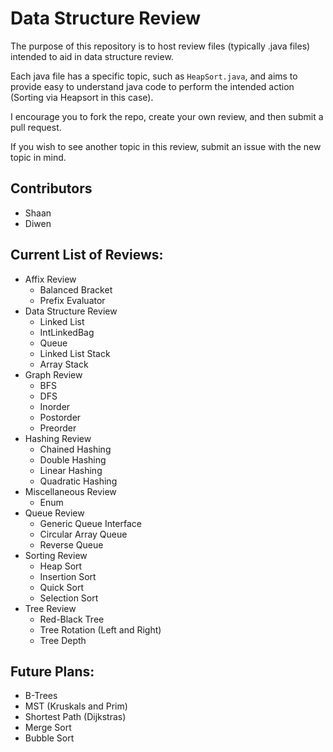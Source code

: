 # Data Structure Review

The purpose of this repository is to host review files (typically .java files) intended to aid in data structure review.    

Each java file has a specific topic, such as `HeapSort.java`, and aims to provide easy to understand java code to perform the
intended action (Sorting via Heapsort in this case).    

I encourage you to fork the repo, create your own review, and then submit a pull request.    

If you wish to see another topic in this review, submit an issue with the new topic in mind.    

## Contributors
* Shaan
* Diwen

## Current List of Reviews:  

- Affix Review
  - Balanced Bracket
  - Prefix Evaluator
- Data Structure Review  
  - Linked List 
  - IntLinkedBag  
  - Queue 
  - Linked List Stack
  - Array Stack 
- Graph Review
  - BFS 
  - DFS 
  - Inorder 
  - Postorder 
  - Preorder 
- Hashing Review  
  - Chained Hashing 
  - Double Hashing 
  - Linear Hashing 
  - Quadratic Hashing 
- Miscellaneous Review  
  - Enum    
- Queue Review
  - Generic Queue Interface
  - Circular Array Queue
  - Reverse Queue
- Sorting Review  
  - Heap Sort     
  - Insertion Sort   
  - Quick Sort   
  - Selection Sort    
- Tree Review  
  - Red-Black Tree 
  - Tree Rotation (Left and Right) 
  - Tree Depth   

## Future Plans:
- B-Trees
- MST (Kruskals and Prim)
- Shortest Path (Dijkstras)
- Merge Sort  
- Bubble Sort
